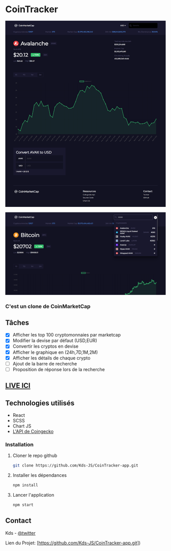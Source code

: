 # CoinTracker

[![crypto App](./src/Asset/home-1.png)](https://twitter.com/kds_JS)

[![crypto App](./src/Asset/home-3.png)](https://twitter.com/kds_JS)

### C'est un clone de CoinMarketCap

## Tâches
 - [x] Afficher les top 100 cryptomonnaies par marketcap
 - [x] Modifier la devise par défaut (USD,EUR)
 - [x] Convertir les cryptos en devise
 - [x] Afficher le graphique en (24h,7D,1M,2M)
 - [x] Afficher les détails de chaque crypto
 - [ ] Ajout de la barre de recherche
 - [ ] Proposition de réponse lors de la recherche

## [LIVE ICI](https://kds-coin-tracker.vercel.app/)

## Technologies utilisés 
 - React
 - SCSS
 - Chart JS
 - [L'API de Coingecko](https://www.coingecko.com/en/api/documentation)

### Installation

1. Cloner le repo github
   ```sh
   git clone https://github.com/Kds-JS/CoinTracker-app.git
   ```
2. Installer les dépendances
   ```sh
   npm install
   ```
3. Lancer l'application
   ```sh
   npm start
   ```

## Contact

Kds - [@twitter](https://twitter.com/kds_JS) 

Lien du Projet: [https://github.com/Kds-JS/CoinTracker-app.git])
